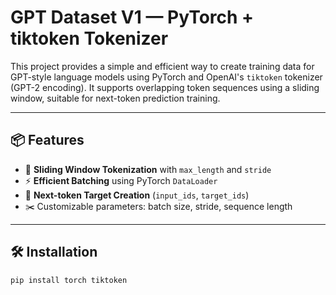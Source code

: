 # GPT Dataset V1 — PyTorch + tiktoken Tokenizer

This project provides a simple and efficient way to create training data for GPT-style language models using PyTorch and OpenAI's `tiktoken` tokenizer (GPT-2 encoding). It supports overlapping token sequences using a sliding window, suitable for next-token prediction training.

---

## 📦 Features

- 🔁 **Sliding Window Tokenization** with `max_length` and `stride`
- ⚡ **Efficient Batching** using PyTorch `DataLoader`
- 🧠 **Next-token Target Creation** (`input_ids`, `target_ids`)
- ✂️ Customizable parameters: batch size, stride, sequence length

---

## 🛠️ Installation

```bash
pip install torch tiktoken
